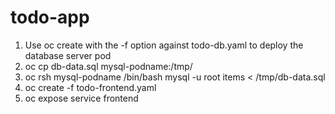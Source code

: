 # todo-app
1. Use oc create with the -f option against todo-db.yaml to deploy the database server pod
2. oc cp db-data.sql mysql-podname:/tmp/
3. oc rsh mysql-podname /bin/bash mysql -u root items < /tmp/db-data.sql
4. oc create -f todo-frontend.yaml
5. oc expose service frontend
